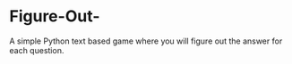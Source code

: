 # Figure-Out-
A simple Python text based game where you will figure out the answer for each question.
